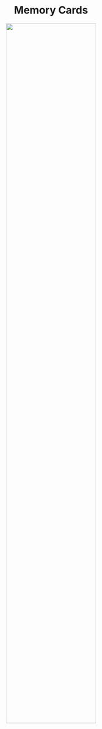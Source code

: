 <h1 align="center">Memory Cards</h1>
<p align="center">
  <img src="./readme_assets/cards.gif" width="70%">
</p>



